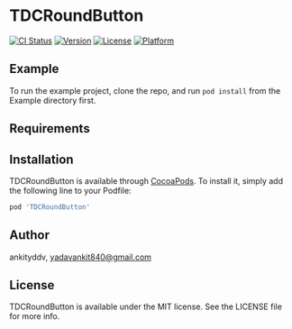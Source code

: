 # TDCRoundButton

[![CI Status](https://img.shields.io/travis/ankityddv/TDCRoundButton.svg?style=flat)](https://travis-ci.org/ankityddv/TDCRoundButton)
[![Version](https://img.shields.io/cocoapods/v/TDCRoundButton.svg?style=flat)](https://cocoapods.org/pods/TDCRoundButton)
[![License](https://img.shields.io/cocoapods/l/TDCRoundButton.svg?style=flat)](https://cocoapods.org/pods/TDCRoundButton)
[![Platform](https://img.shields.io/cocoapods/p/TDCRoundButton.svg?style=flat)](https://cocoapods.org/pods/TDCRoundButton)

## Example

To run the example project, clone the repo, and run `pod install` from the Example directory first.

## Requirements

## Installation

TDCRoundButton is available through [CocoaPods](https://cocoapods.org). To install
it, simply add the following line to your Podfile:

```ruby
pod 'TDCRoundButton'
```

## Author

ankityddv, yadavankit840@gmail.com

## License

TDCRoundButton is available under the MIT license. See the LICENSE file for more info.
